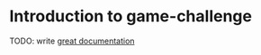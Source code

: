 # Introduction to game-challenge

TODO: write [great documentation](http://jacobian.org/writing/great-documentation/what-to-write/)
